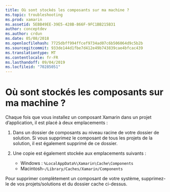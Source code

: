 ```yaml
---
title: Où sont stockés les composants sur ma machine ?
ms.topic: troubleshooting
ms.prod: xamarin
ms.assetid: 5EBB49EE-39E5-428B-866F-9FC1BB215B31
author: conceptdev
ms.author: crdun
ms.date: 05/08/2018
ms.openlocfilehash: 7725dbff994ffcef9734ad07c6b506064d9c5b2b
ms.sourcegitcommit: 933de144d1fbe7d412e49b743839cae4bfcac439
ms.translationtype: MT
ms.contentlocale: fr-FR
ms.lasthandoff: 09/04/2019
ms.locfileid: "70285051"
---
```

# <a name="where-are-the-components-stored-on-my-machine"></a>Où sont stockés les composants sur ma machine ?

Chaque fois que vous installez un composant Xamarin dans un projet d’application, il est placé à deux emplacements :

1. Dans un dossier de composants au niveau racine de votre dossier de solution. Si vous supprimez le composant de tous les projets de la solution, il est également supprimé de ce dossier.

2. Une copie est également stockée aux emplacements suivants :
    - Windows : `%LocalAppData%\Xamarin\Cache\Components`
    - Macintosh`~/Library/Caches/Xamarin/Components`

Pour supprimer complètement un composant de votre système, supprimez-le de vos projets/solutions et du dossier cache ci-dessus.
